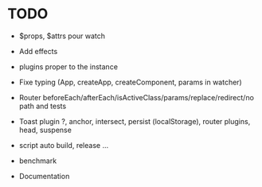 # TODO

- $props, $attrs pour watch
- Add effects
- plugins proper to the instance
- Fixe typing (App, createApp, createComponent, params in watcher)

- Router beforeEach/afterEach/isActiveClass/params/replace/redirect/no path and tests
- Toast plugin ?, anchor, intersect, persist (localStorage), router plugins, head, suspense

- script auto build, release ...
- benchmark
- Documentation

